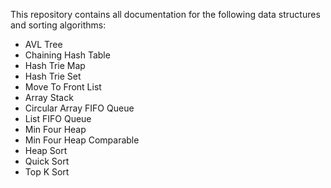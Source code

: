 This repository contains all documentation for the following data structures and sorting algorithms:
- AVL Tree
- Chaining Hash Table
- Hash Trie Map
- Hash Trie Set
- Move To Front List
- Array Stack
- Circular Array FIFO Queue
- List FIFO Queue
- Min Four Heap
- Min Four Heap Comparable
- Heap Sort
- Quick Sort
- Top K Sort
